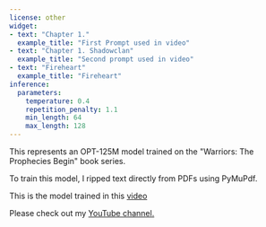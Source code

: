 ```yaml
---
license: other
widget:
- text: "Chapter 1."
  example_title: "First Prompt used in video"
- text: "Chapter 1. Shadowclan"
  example_title: "Second prompt used in video"
- text: "Fireheart"
  example_title: "Fireheart"
inference:
  parameters:
    temperature: 0.4
    repetition_penalty: 1.1
    min_length: 64
    max_length: 128
---
```


This represents an OPT-125M model trained on the "Warriors: The Prophecies Begin" book series.

To train this model, I ripped text directly from PDFs using PyMuPdf.

This is the model trained in this [video](https://youtu.be/BAloWD4FXIM)

Please check out my [YouTube channel.](https://www.youtube.com/channel/UCLXxfueCPZRZnyGFWJ07uqA)




